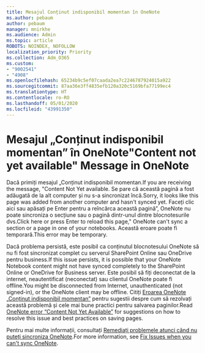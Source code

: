```yaml
---
title: Mesajul Conținut indisponibil momentan în OneNote
ms.author: pebaum
author: pebaum
manager: mnirkhe
ms.audience: Admin
ms.topic: article
ROBOTS: NOINDEX, NOFOLLOW
localization_priority: Priority
ms.collection: Adm_O365
ms.custom:
- "9002541"
- "4908"
ms.openlocfilehash: 65234b9c5ef07caada2ea7c2246787924015a922
ms.sourcegitcommit: 87aa36e3ff4835efb120a320c5169bfa77199ec4
ms.translationtype: HT
ms.contentlocale: ro-RO
ms.lasthandoff: 05/01/2020
ms.locfileid: "43991350"
---
```

# <a name="content-not-yet-available-message-in-onenote"></a><span data-ttu-id="d70c9-102">Mesajul „Conținut indisponibil momentan” în OneNote</span><span class="sxs-lookup"><span data-stu-id="d70c9-102">"Content not yet available" Message in OneNote</span></span>

<span data-ttu-id="d70c9-103">Dacă primiți mesajul „Conținut indisponibil momentan.</span><span class="sxs-lookup"><span data-stu-id="d70c9-103">If you are receiving the message, "Content Not Yet available.</span></span> <span data-ttu-id="d70c9-104">Se pare că această pagină a fost adăugată de la alt computer și nu s-a sincronizat încă.</span><span class="sxs-lookup"><span data-stu-id="d70c9-104">Sorry, it looks like this page was added from another computer and hasn't synced yet.</span></span> <span data-ttu-id="d70c9-105">Faceți clic aici sau apăsați pe Enter pentru a reîncărca această pagină”, OneNote nu poate sincroniza o secțiune sau o pagină dintr-unul dintre blocnotesurile dvs.</span><span class="sxs-lookup"><span data-stu-id="d70c9-105">Click here or press Enter to reload this page," OneNote can't sync a section or a page in one of your notebooks.</span></span> <span data-ttu-id="d70c9-106">Această eroare poate fi temporară.</span><span class="sxs-lookup"><span data-stu-id="d70c9-106">This error may be temporary.</span></span>

<span data-ttu-id="d70c9-107">Dacă problema persistă, este posibil ca conținutul blocnotesului OneNote să nu fi fost sincronizat complet cu serverul SharePoint Online sau OneDrive pentru business.</span><span class="sxs-lookup"><span data-stu-id="d70c9-107">If this issue persists, it is possible that your OneNote Notebook content might not have synced completely to the SharePoint Online or OneDrive for Business server.</span></span> <span data-ttu-id="d70c9-108">Este posibil să fiți deconectat de la internet, neautentificat (neconectat) sau clientul OneNote poate fi offline.</span><span class="sxs-lookup"><span data-stu-id="d70c9-108">You might be disconnected from Internet, unauthenticated (not signed-in), or the OneNote client may be offline.</span></span> <span data-ttu-id="d70c9-109">Citiți [Eroarea OneNote „Conținut indisponibil momentan”](https://docs.microsoft.com/office/troubleshoot/onenote/onenote-error-content-not-yet-available) pentru sugestii despre cum să rezolvați această problemă și cele mai bune practici pentru salvarea paginilor.</span><span class="sxs-lookup"><span data-stu-id="d70c9-109">Read [OneNote error “Content Not Yet Available”](https://docs.microsoft.com/office/troubleshoot/onenote/onenote-error-content-not-yet-available) for suggestions on how to resolve this issue and best practices on saving pages.</span></span>

<span data-ttu-id="d70c9-110">Pentru mai multe informații, consultați [Remediați problemele atunci când nu puteți sincroniza OneNote](https://support.office.com/article/Fix-issues-when-you-can-t-sync-OneNote-299495ef-66d1-448f-90c1-b785a6968d45).</span><span class="sxs-lookup"><span data-stu-id="d70c9-110">For more information, see [Fix Issues when you can't sync OneNote](https://support.office.com/article/Fix-issues-when-you-can-t-sync-OneNote-299495ef-66d1-448f-90c1-b785a6968d45).</span></span>
